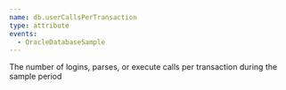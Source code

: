 ```yaml
---
name: db.userCallsPerTransaction
type: attribute
events:
  - OracleDatabaseSample
---
```


The number of logins, parses, or execute calls per transaction during the sample period